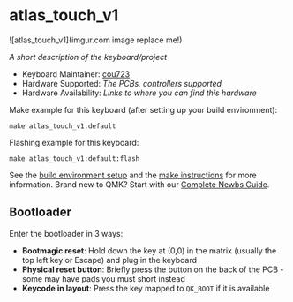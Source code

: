 # atlas_touch_v1

![atlas_touch_v1](imgur.com image replace me!)

*A short description of the keyboard/project*

* Keyboard Maintainer: [cou723](https://github.com/cou723)
* Hardware Supported: *The PCBs, controllers supported*
* Hardware Availability: *Links to where you can find this hardware*

Make example for this keyboard (after setting up your build environment):

    make atlas_touch_v1:default

Flashing example for this keyboard:

    make atlas_touch_v1:default:flash

See the [build environment setup](https://docs.qmk.fm/#/getting_started_build_tools) and the [make instructions](https://docs.qmk.fm/#/getting_started_make_guide) for more information. Brand new to QMK? Start with our [Complete Newbs Guide](https://docs.qmk.fm/#/newbs).

## Bootloader

Enter the bootloader in 3 ways:

* **Bootmagic reset**: Hold down the key at (0,0) in the matrix (usually the top left key or Escape) and plug in the keyboard
* **Physical reset button**: Briefly press the button on the back of the PCB - some may have pads you must short instead
* **Keycode in layout**: Press the key mapped to `QK_BOOT` if it is available

